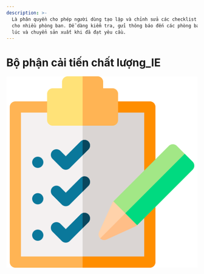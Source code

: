 ```yaml
---
description: >-
  Là phân quyền cho phép người dùng tạo lập và chỉnh sửa các checklist đồng thời
  cho nhiều phòng ban. Dễ dàng kiểm tra, gửi thông báo đến các phòng ban cùng
  lúc và chuyển sản xuất khi đã đạt yêu cầu.
---
```


# Bộ phận cải tiến chất lượng\_IE

![.](../.gitbook/assets/list.png)



